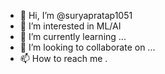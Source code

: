 - 👋 Hi, I’m @suryapratap1051
- 👀 I’m interested in ML/AI
- 🌱 I’m currently learning ...
- 💞️ I’m looking to collaborate on ...
- 📫 How to reach me .
<!---
suryapratap1051/suryapratap1051 is a ✨ special ✨ repository because its `README.md` (this file) appears on your GitHub profile.
You can click the Preview link to take a look at your changes.
--->
